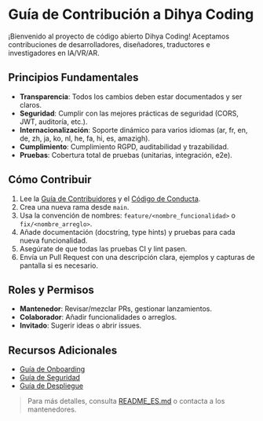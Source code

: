 # Guía de Contribución a Dihya Coding

¡Bienvenido al proyecto de código abierto Dihya Coding! Aceptamos contribuciones de desarrolladores, diseñadores, traductores e investigadores en IA/VR/AR.

## Principios Fundamentales
- **Transparencia**: Todos los cambios deben estar documentados y ser claros.
- **Seguridad**: Cumplir con las mejores prácticas de seguridad (CORS, JWT, auditoría, etc.).
- **Internacionalización**: Soporte dinámico para varios idiomas (ar, fr, en, de, zh, ja, ko, nl, he, fa, hi, es, amazigh).
- **Cumplimiento**: Cumplimiento RGPD, auditabilidad y trazabilidad.
- **Pruebas**: Cobertura total de pruebas (unitarias, integración, e2e).

## Cómo Contribuir
1. Lee la [Guía de Contribuidores](./CONTRIBUTORS_GUIDE.md) y el [Código de Conducta](../CODE_OF_CONDUCT.md).
2. Crea una nueva rama desde `main`.
3. Usa la convención de nombres: `feature/<nombre_funcionalidad>` o `fix/<nombre_arreglo>`.
4. Añade documentación (docstring, type hints) y pruebas para cada nueva funcionalidad.
5. Asegúrate de que todas las pruebas CI y lint pasen.
6. Envía un Pull Request con una descripción clara, ejemplos y capturas de pantalla si es necesario.

## Roles y Permisos
- **Mantenedor**: Revisar/mezclar PRs, gestionar lanzamientos.
- **Colaborador**: Añadir funcionalidades o arreglos.
- **Invitado**: Sugerir ideas o abrir issues.

## Recursos Adicionales
- [Guía de Onboarding](./ONBOARDING_ES.md)
- [Guía de Seguridad](./securite_GUIDE_ES.md)
- [Guía de Despliegue](./DEPLOYMENT_ES.md)

> Para más detalles, consulta [README_ES.md](./README_ES.md) o contacta a los mantenedores.
